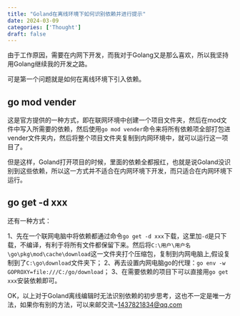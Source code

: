 ```yaml
---
title: "Goland在离线环境下如何识别依赖并进行提示"
date: 2024-03-09
categories: ['Thought']
draft: false
---
```


由于工作原因，需要在内网下开发，而我对于Golang又是那么喜欢，所以我坚持用Golang继续我的开发之路。

可是第一个问题就是如何在离线环境下引入依赖。

## go mod vender

  这是官方提供的一种方式，即在联网环境中创建一个项目文件夹，然后在mod文件中写入所需要的依赖，然后使用`go mod vender`命令来将所有依赖项全部打包进vender文件夹内，然后将整个项目文件夹复制到内网环境中，就可以运行这一项目了。

  但是这样，Goland打开项目的时候，里面的依赖全都报红，也就是说Goland没识别到这些依赖，所以这一方式并不适合在内网环境下开发，而只适合在内网环境下运行。

## go get -d xxx

  还有一种方式：
  
  1、先在一个联网电脑中将依赖都通过命令`go get -d xxx`下载，这里加`-d`是只下载，不编译，有利于将所有文件都保留下来。然后将`C:\用户\用户名\go\pkg\mod\cache\download`这一文件夹打个压缩包，复制到内网电脑上,假设复制到了`C:\go\download`文件夹下；
  2、再去设置内网电脑go的代理：`go env -w GOPROXY=file:///C:/go/download`；
  3、在需要依赖的项目下可以直接用`go get xxx`安装依赖即可。

OK，以上对于Goland离线编辑时无法识别依赖的初步思考，这也不一定是唯一方法，如果你有别的方法，可以来邮交流~1437821834@qq.com